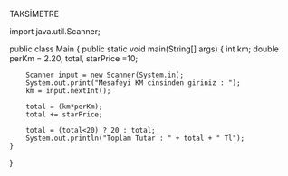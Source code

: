TAKSİMETRE

import java.util.Scanner;

public class Main {
public static void main(String[] args) {
int km;
double perKm = 2.20, total, starPrice =10;

        Scanner input = new Scanner(System.in);
        System.out.print("Mesafeyi KM cinsinden giriniz : ");
        km = input.nextInt();

        total = (km*perKm);
        total += starPrice;

        total = (total<20) ? 20 : total;
        System.out.println("Toplam Tutar : " + total + " Tl");
    }
}